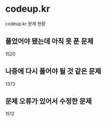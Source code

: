 # codeup.kr

codeup.kr 문제 현황



## 풀었어야 됐는데 아직 못 푼 문제

1520



## 나중에 다시 풀어야 될 것 같은 문제

1373



## 문제 오류가 있어서 수정한 문제

1512